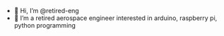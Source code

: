 - 👋 Hi, I’m @retired-eng
- 👀 I’m a retired aerospace engineer interested in arduino, raspberry pi, python programming

<!---
retired-eng/retired-eng is a ✨ special ✨ repository because its `README.md` (this file) appears on your GitHub profile.
You can click the Preview link to take a look at your changes.
--->
